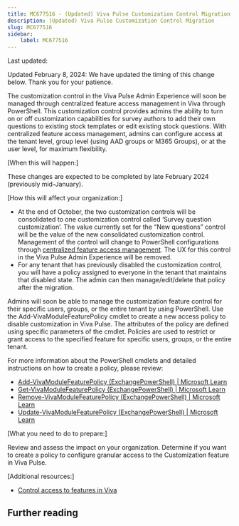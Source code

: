 ```yaml
---
title: MC677516 - (Updated) Viva Pulse Customization Control Migration
description: (Updated) Viva Pulse Customization Control Migration
slug: MC677516
sidebar:
    label: MC677516
---
```



Last updated: 

<p style="">Updated February 8, 2024: We have updated the timing of this change below. Thank you for your patience.</p><p style="">The customization control in the Viva Pulse Admin Experience will soon be managed through centralized feature access management in Viva through PowerShell. This customization control provides admins the ability to turn on or off customization capabilities for survey authors to add their own questions to existing stock templates or edit existing stock questions. With centralized feature access management, admins can configure access at the tenant level, group level (using AAD groups or M365 Groups), or at the user level, for maximum flexibility.&nbsp;<br></p>
<p>[When this will happen:]</p>

<p>These changes are expected to be completed by late February 2024 (previously mid-January).&nbsp;</p>

<p>[How this will affect your organization:]</p><ul><li>At the end of October, the two customization controls will be consolidated to one customization control called ‘Survey question customization’. The value currently set for the “New questions” control will be the value of the new consolidated customization control. Management of the control will change to PowerShell configurations through <a href="https://go.microsoft.com/fwlink/p/?linkid=2245618" target="_blank">centralized feature access management</a>. The UX for this control in the Viva Pulse Admin Experience will be removed. 
</li><li>For any tenant that has previously disabled the customization control, you will have a policy assigned to everyone in the tenant that maintains that disabled state. The admin can then manage/edit/delete that policy after the migration. 
</li></ul><p>Admins will soon be able to manage the customization feature control for their specific users, groups, or the entire tenant by using PowerShell. Use the Add-VivaModuleFeaturePolicy cmdlet to create a new access policy to disable customization in Viva Pulse. The attributes of the policy are defined using specific parameters of the cmdlet. Policies are used to restrict or grant access to the specified feature for specific users, groups, or the entire tenant.
</p><p>For more information about the PowerShell cmdlets and detailed instructions on how to create a policy, please review: 
</p><ul><li><a href="https://learn.microsoft.com/en-us/powershell/module/exchange/add-vivamodulefeaturepolicy?view=exchange-ps" target="_blank">Add-VivaModuleFeaturePolicy (ExchangePowerShell) | Microsoft Learn</a></li><li><a href="https://learn.microsoft.com/en-us/powershell/module/exchange/get-vivamodulefeaturepolicy?view=exchange-ps" target="_blank">Get-VivaModuleFeaturePolicy (ExchangePowerShell) | Microsoft Learn</a></li><li><a href="https://learn.microsoft.com/en-us/powershell/module/exchange/remove-vivamodulefeaturepolicy?view=exchange-ps" target="_blank">Remove-VivaModuleFeaturePolicy (ExchangePowerShell) | Microsoft Learn</a></li><li><a href="https://learn.microsoft.com/en-us/powershell/module/exchange/update-vivamodulefeaturepolicy?view=exchange-ps" target="_blank">Update-VivaModuleFeaturePolicy (ExchangePowerShell) | Microsoft Learn</a></li></ul>
<p>[What you need to do to prepare:]</p>
<p>Review and assess the impact on your organization. Determine if you want to create a policy to configure granular access to the Customization feature in Viva Pulse.</p><p>[Additional resources:]</p><ul><li><a href="https://go.microsoft.com/fwlink/p/?linkid=2245618" target="_blank">Control access to features in Viva</a></li></ul>

## Further reading
